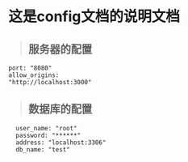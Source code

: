 # 这是config文档的说明文档
> ## 服务器的配置
```
port: "8080"
allow_origins:
"http://localhost:3000"
```

> ## 数据库的配置

```
  user_name: "root"
  password: "******"
  address: "localhost:3306"
  db_name: "test"
```

